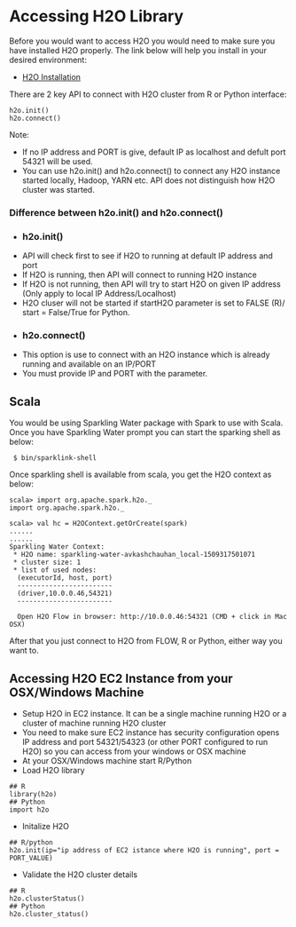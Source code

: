# Accessing H2O Library #

Before you would want to access H2O you would need to make sure you have installed H2O properly. The link below will help you install in your desired environment:
 - [H2O Installation](https://github.com/Avkash/appliedml/blob/master/advance/h2o/h2o_install.md)

There are 2 key API to connect with H2O cluster from R or Python interface:
```
h2o.init()
h2o.connect()
```
Note: 
  - If no IP address and PORT is give, default IP as localhost and defult port 54321 will be used.
  - You can use h2o.init() and h2o.connect() to connect any H2O instance started locally, Hadoop, YARN etc. API does not distinguish how H2O cluster was started. 
  
### Difference between h2o.init() and h2o.connect() ###
 - ### h2o.init() ###
  - API will check first to see if H2O to running at default IP address and port
  - If H2O is running, then API will connect to running H2O instance
  - If H2O is not running, then API will try to start H2O on given IP address (Only apply to local IP Address/Localhost)
  - H2O cluser will not be started if startH2O parameter is set to FALSE (R)/ start = False/True for Python. 
 - ### h2o.connect() ###
  - This option is use to connect with an H2O instance which is already running and available on an IP/PORT
  - You must provide IP and PORT with the parameter. 
  

## Scala ## 
You would be using Sparkling Water package with Spark to use with Scala. Once you have Sparkling Water prompt you can start the sparking shell as below:
```
 $ bin/sparklink-shell
```
Once sparkling shell is available from scala, you get the H2O context as below:
```
scala> import org.apache.spark.h2o._
import org.apache.spark.h2o._

scala> val hc = H2OContext.getOrCreate(spark)
......
......
Sparkling Water Context:
 * H2O name: sparkling-water-avkashchauhan_local-1509317501071
 * cluster size: 1
 * list of used nodes:
  (executorId, host, port)
  ------------------------
  (driver,10.0.0.46,54321)
  ------------------------

  Open H2O Flow in browser: http://10.0.0.46:54321 (CMD + click in Mac OSX)
```
After that you just connect to H2O from FLOW, R or Python, either way you want to. 

## Accessing H2O EC2 Instance from your OSX/Windows Machine ##
- Setup H2O in EC2 instance. It can be a single machine running H2O or a cluster of machine running H2O cluster
- You need to make sure EC2 instance has security configuration opens IP address and port 54321/54323 (or other PORT configured to run H2O) so you can access from your windows or OSX machine
- At your OSX/Windows machine start R/Python
- Load H2O library
```
## R
library(h2o)
## Python
import h2o
```
- Initalize H2O 
```
## R/python
h2o.init(ip="ip address of EC2 istance where H2O is running", port = PORT_VALUE)
```
- Validate the H2O cluster details
```
## R
h2o.clusterStatus()
## Python
h2o.cluster_status()
```

